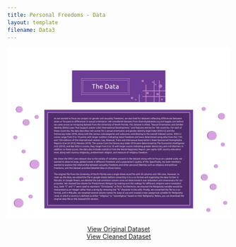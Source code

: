```yaml
---
title: Personal Freedoms - Data
layout: template
filename: Data3
--- 
```

![Data Page](4bData2.png)




<div align="center"><a href="https://docs.google.com/spreadsheets/d/11KtGxFg9-U69w8sbpMir1dNKCYwOoXM9/edit?usp=sharing&ouid=102425609834752712251&rtpof=true&sd=true">View Original Dataset</a><br><a href="https://drive.google.com/file/d/1k8NRbas2vIyCx9Wwnz8BoD4XspW97Jyb/view?usp=sharing">View Cleaned Dataset</a></div>
